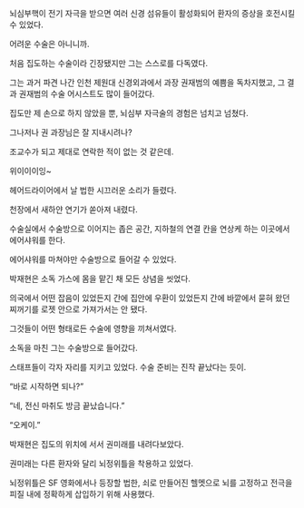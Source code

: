 뇌심부핵이 전기 자극을 받으면 여러 신경 섬유들이 활성화되어 환자의 증상을 호전시킬 수 있었다.

어려운 수술은 아니니까.

처음 집도하는 수술이라 긴장됐지만 그는 스스로를 다독였다.

그는 과거 파견 나간 인천 제원대 신경외과에서 과장 권재범의 예쁨을 독차지했고, 그 결과 권재범의 수술 어시스트도 많이 들어갔다.

집도만 제 손으로 하지 않았을 뿐, 뇌심부 자극술의 경험은 넘치고 넘쳤다.

그나저나 권 과장님은 잘 지내시려나?

조교수가 되고 제대로 연락한 적이 없는 것 같은데.

위이이이잉~

헤어드라이어에서 날 법한 시끄러운 소리가 들렸다.

천장에서 새하얀 연기가 쏟아져 내렸다.

수술실에서 수술방으로 이어지는 좁은 공간, 지하철의 연결 칸을 연상케 하는 이곳에서 에어샤워를 한다.

에어샤워를 마쳐야만 수술방으로 들어갈 수 있었다.

박재현은 소독 가스에 몸을 맡긴 채 모든 상념을 씻었다.

의국에서 어떤 잡음이 있었든지 간에 집안에 우환이 있었든지 간에 바깥에서 묻혀 왔던 찌꺼기를 로젯 안으로 가져가서는 안 됐다.

그것들이 어떤 형태로든 수술에 영향을 끼쳐서였다.

소독을 마친 그는 수술방으로 들어갔다.

스태프들이 각자 자리를 지키고 있었다. 수술 준비는 진작 끝났다는 듯이.

“바로 시작하면 되나?”

“네, 전신 마취도 방금 끝났습니다.”

“오케이.”

박재현은 집도의 위치에 서서 권미래를 내려다보았다.

권미래는 다른 환자와 달리 뇌정위틀을 착용하고 있었다.

뇌정위틀은 SF 영화에서나 등장할 법한, 쇠로 만들어진 헬멧으로 뇌를 고정하고 전극을 피질 내에 정확하게 삽입하기 위해 사용했다.